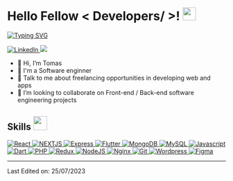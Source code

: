 <h1> Hello Fellow < Developers/ >! <img src = "https://raw.githubusercontent.com/MartinHeinz/MartinHeinz/master/wave.gif" width = 30px> </h1>
<p align='center'>
</p>

<p>
  <a href="https://git.io/typing-svg"><img src="https://readme-typing-svg.demolab.com?font=Fira+Code&pause=1000&width=435&lines=Full+Stack+Developer" alt="Typing SVG" /></a>
</p>
   <a href="https://www.linkedin.com/in/tommygl2112/" target="_blank">
    <img alt="LinkedIn" src="https://img.shields.io/badge/LinkedIn-0077B5?style=for-the-badge&logo=linkedin&logoColor=white">
  </a>   
<a href="mailto:tommygl2112@gmail.com"><img src="https://img.shields.io/badge/gmail-%23DD0031.svg?&style=for-the-badge&logo=gmail&logoColor=white"/></a>

- 👋 Hi, I’m Tomas
- 💼 I'm a Software enginner
- 💬 Talk to me about freelancing opportunities in developing web and apps
- 👯 I’m looking to collaborate on Front-end / Back-end software engineering projects

<h2> Skills <img src = "https://media2.giphy.com/media/QssGEmpkyEOhBCb7e1/giphy.gif?cid=ecf05e47a0n3gi1bfqntqmob8g9aid1oyj2wr3ds3mg700bl&rid=giphy.gif" width = 32px> </h2>
  
  <a href="https://es.react.dev" target="_blank">
    <img alt="React" src="https://img.shields.io/badge/React-20232A?style=for-the-badge&logo=react&logoColor=61DAFB">
  </a>

  <a href="https://nextjs.org">
    <img alt="NEXTJS" src="https://img.shields.io/badge/next.js-000000?style=for-the-badge&logo=nextdotjs&logoColor=white">
  </a>

  <a href="https://expressjs.com/es/" target="_blank">
    <img alt="Express" src="https://img.shields.io/badge/Express.js-000000?style=for-the-badge&logo=express&logoColor=white">
  </a>

  <a href="https://flutter.dev/">
    <img alt="Flutter" src="https://img.shields.io/badge/Flutter-%2302569B.svg?style=for-the-badge&logo=Flutter&logoColor=white">
  </a>

  <a href="https://www.mongodb.com/" target="_blank">
    <img alt="MongoDB" src="https://img.shields.io/badge/MongoDB-%234ea94b.svg?style=for-the-badge&logo=mongodb&logoColor=white">
  </a>

  <a href="https://www.mysql.com/" target="_blank">
    <img alt="MySQL" src="https://img.shields.io/badge/mysql-%2300f.svg?style=for-the-badge&logo=mysql&logoColor=white">
  </a>
   
  <a href="" target="_blank">
    <img alt="Javascript" src="https://img.shields.io/badge/JavaScript-323330?style=for-the-badge&logo=javascript&logoColor=F7DF1E">
  </a>

  <a href="" target="_blank">
    <img alt="Dart" src="https://img.shields.io/badge/dart-%230175C2.svg?style=for-the-badge&logo=dart&logoColor=white">
  </a>

  <a href="" target="_blank">
    <img alt="PHP" src="https://img.shields.io/badge/php-%23777BB4.svg?style=for-the-badge&logo=php&logoColor=white">
  </a>

   <a href="https://redux.js.org" target="_blank">
    <img alt="Redux" src="https://img.shields.io/badge/Redux-593D88?style=for-the-badge&logo=redux&logoColor=white">
  </a>

   <a href="https://nodejs.org/es" target="_blank">
    <img alt="NodeJS" src="https://img.shields.io/badge/Node.js-339933?style=for-the-badge&logo=nodedotjs&logoColor=white">
  </a>

   <a href="https://www.nginx.com" target="_blank">
    <img alt="Nginx" src="https://img.shields.io/badge/Nginx-009639?style=for-the-badge&logo=nginx&logoColor=white">
  </a>

  <a href="" target="_blank">
    <img alt="Git" src="https://img.shields.io/badge/git-%23F05033.svg?style=for-the-badge&logo=git&logoColor=white">
  </a>

<a href="https://wordpress.com/">
  <img alt="Wordpress" src="https://img.shields.io/badge/WordPress-%23117AC9.svg?style=for-the-badge&logo=WordPress&logoColor=white">
</a>
   
<a href="https://www.figma.com/">
  <img alt="Figma" src="https://img.shields.io/badge/Figma-F24E1E?style=for-the-badge&logo=figma&logoColor=white">
</a>

----------------------------------------------------------------------

Last Edited on: 25/07/2023
